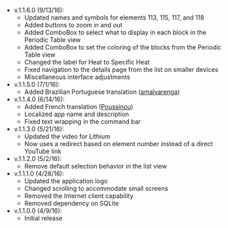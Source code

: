 ﻿- v.1.1.6.0 (9/13/16):
   * Updated names and symbols for elements 113, 115, 117, and 118
   * Added buttons to zoom in and out
   * Added ComboBox to select what to display in each block in the Periodic Table view
   * Added ComboBox to set the coloring of the blocks from the Periodic Table view
   * Changed the label for Heat to Specific Heat
   * Fixed navigation to the details page from the list on smaller devices
   * Miscellaneous interface adjustments
- v.1.1.5.0 (7/1/16):
   * Added Brazilian Portuguese translation ([amalvarenga](https://github.com/amalvarenga))
- v.1.1.4.0 (6/14/16):
   * Added French translation ([Poussinou](https://github.com/Poussinou))
   * Localized app name and description
   * Fixed text wrapping in the command bar
- v.1.1.3.0 (5/21/16):
   * Updated the video for Lithium
   * Now uses a redirect based on element number instead of a direct YouTube link
- v.1.1.2.0 (5/2/16):
   * Remove default selection behavior in the list view
- v.1.1.1.0 (4/28/16):
   * Updated the application logo
   * Changed scrolling to accommodate small screens
   * Removed the Internet client capability
   * Removed dependency on SQLite
- v.1.1.0.0 (4/9/16):
   * Initial release